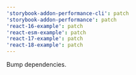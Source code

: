 ```yaml
---
'storybook-addon-performance-cli': patch
'storybook-addon-performance': patch
'react-16-example': patch
'react-esm-example': patch
'react-17-example': patch
'react-18-example': patch
---
```


Bump dependencies.
